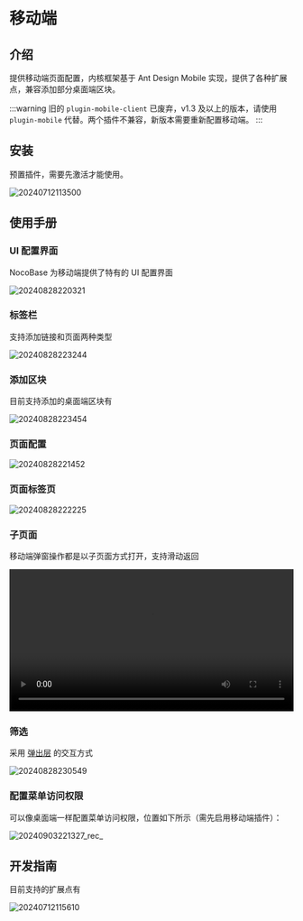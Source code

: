 # 移动端

<PluginInfo name="mobile"></PluginInfo>

## 介绍

提供移动端页面配置，内核框架基于 Ant Design Mobile 实现，提供了各种扩展点，兼容添加部分桌面端区块。

:::warning
旧的 `plugin-mobile-client` 已废弃，v1.3 及以上的版本，请使用 `plugin-mobile` 代替。两个插件不兼容，新版本需要重新配置移动端。
:::

## 安装

预置插件，需要先激活才能使用。

![20240712113500](https://static-docs.nocobase.com/20240712113500.png)

## 使用手册

### UI 配置界面

NocoBase 为移动端提供了特有的 UI 配置界面

![20240828220321](https://static-docs.nocobase.com/20240828220321.png)

### 标签栏

支持添加链接和页面两种类型

![20240828223244](https://static-docs.nocobase.com/20240828223244.png)

### 添加区块

目前支持添加的桌面端区块有

![20240828223454](https://static-docs.nocobase.com/20240828223454.png)

### 页面配置

![20240828221452](https://static-docs.nocobase.com/20240828221452.png)

### 页面标签页

![20240828222225](https://static-docs.nocobase.com/20240828222225.png)

### 子页面

移动端弹窗操作都是以子页面方式打开，支持滑动返回

<video width="100%" controls>
  <source src="https://static-docs.nocobase.com/20240828222736_rec_.mp4" type="video/mp4">
</video>

### 筛选

采用 [弹出层](https://mobile.ant.design/components/popup) 的交互方式

![20240828230549](https://static-docs.nocobase.com/20240828230549.png)

### 配置菜单访问权限

可以像桌面端一样配置菜单访问权限，位置如下所示（需先启用移动端插件）：

![20240903221327_rec_](https://static-docs.nocobase.com/20240903221327_rec_.gif)

## 开发指南

目前支持的扩展点有

![20240712115610](https://static-docs.nocobase.com/20240712115610.png)
